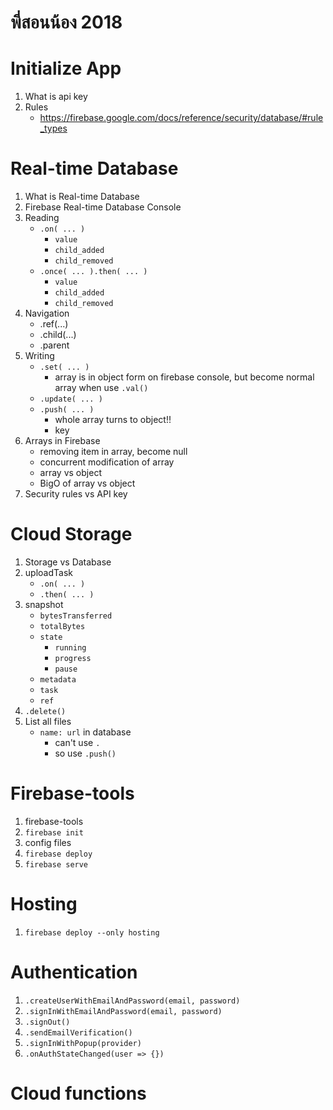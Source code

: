 # พี่สอนน้อง 2018

# Initialize App
1. What is api key
2. Rules
	- https://firebase.google.com/docs/reference/security/database/#rule_types

# Real-time Database
1. What is Real-time Database
2. Firebase Real-time Database Console
3. Reading
	- `.on( ... )`
		- `value`
		- `child_added`
		- `child_removed`
	- `.once( ... ).then( ... )`
		- `value`
		- `child_added`
		- `child_removed`
4. Navigation
	- .ref(...)
	- .child(...)
	- .parent
5. Writing
	- `.set( ... )`
		- array is in object form on firebase console, but become normal array when use `.val()`
	- `.update( ... )`
	- `.push( ... )`
		- whole array turns to object!!
		- key
6. Arrays in Firebase
	- removing item in array, become null
	- concurrent modification of array
	- array vs object
	- BigO of array vs object
7. Security rules vs API key

# Cloud Storage
1. Storage vs Database
2. uploadTask
	- `.on( ... )`
	- `.then( ... )`
3. snapshot
	- `bytesTransferred`
	- `totalBytes`
	- `state`
		- `running`
		- `progress`
		- `pause`
	- `metadata`
	- `task`
	- `ref`
4. `.delete()`
5. List all files
	- `name: url` in database
		- can't use `.`
		- so use `.push()`

# Firebase-tools
1. firebase-tools
2. `firebase init`
3. config files
4. `firebase deploy`
5. `firebase serve`

# Hosting
1. `firebase deploy --only hosting`

# Authentication
1. `.createUserWithEmailAndPassword(email, password)`
2. `.signInWithEmailAndPassword(email, password)`
3. `.signOut()`
4. `.sendEmailVerification()`
5. `.signInWithPopup(provider)`
6. `.onAuthStateChanged(user => {})`

# Cloud functions
